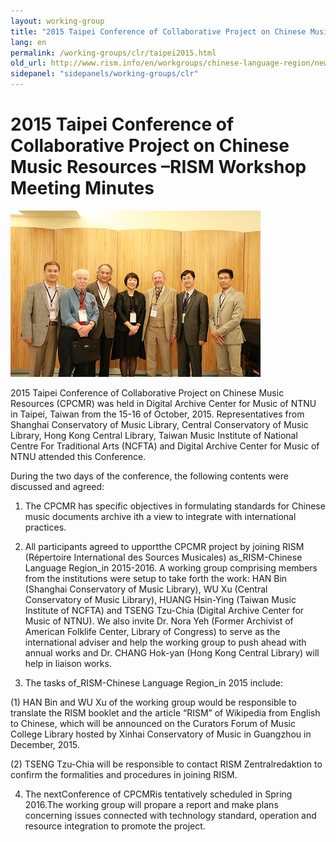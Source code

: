 ```yaml
---
layout: working-group
title: "2015 Taipei Conference of Collaborative Project on Chinese Music Resources –RISM Workshop Meeting Minutes"
lang: en
permalink: /working-groups/clr/taipei2015.html
old_url: http://www.rism.info/en/workgroups/chinese-language-region/news/201510-taipei-conference.html
sidepanel: "sidepanels/working-groups/clr"
---
```


# 2015 Taipei Conference of Collaborative Project on Chinese Music Resources –RISM Workshop Meeting Minutes

 ![](/resources-old-website/workgroups-images/clr-taipei-2015.jpg)

2015 Taipei Conference of Collaborative Project on Chinese Music Resources (CPCMR) was held in Digital Archive Center for Music of NTNU in Taipei, Taiwan from the 15-16 of October, 2015. Representatives from Shanghai Conservatory of Music Library, Central Conservatory of Music Library, Hong Kong Central Library, Taiwan Music Institute of National Centre For Traditional Arts (NCFTA) and Digital Archive Center for Music of NTNU attended this Conference.

During the two days of the conference, the following contents were discussed and agreed:

1. The CPCMR has specific objectives in formulating standards for Chinese music documents archive ith a view to integrate with international practices.

2. All participants agreed to upportthe CPCMR project by joining RISM (Répertoire International des Sources Musicales) as_RISM-Chinese Language Region_in 2015-2016. A working group comprising members from the institutions were setup to take forth the work: HAN Bin (Shanghai Conservatory of Music Library), WU Xu (Central Conservatory of Music Library), HUANG Hsin-Ying (Taiwan Music Institute of NCFTA) and TSENG Tzu-Chia (Digital Archive Center for Music of NTNU). We also invite Dr. Nora Yeh (Former Archivist of American Folklife Center, Library of Congress) to serve as the international adviser and help the working group to push ahead with annual works and Dr. CHANG Hok-yan (Hong Kong Central Library) will help in liaison works.

3. The tasks of_RISM-Chinese Language Region_in 2015 include:

(1) HAN Bin and WU Xu of the working group would be responsible to translate the RISM booklet and the article “RISM” of Wikipedia from English to Chinese, which will be announced on the Curators Forum of Music College Library hosted by Xinhai Conservatory of Music in Guangzhou in December, 2015.

(2) TSENG Tzu-Chia will be responsible to contact RISM Zentralredaktion to confirm the formalities and procedures in joining RISM.



4. The nextConference of CPCMRis tentatively scheduled in Spring 2016.The working group will propare a report and make plans concerning issues connected with technology standard, operation and resource integration to promote the project.

